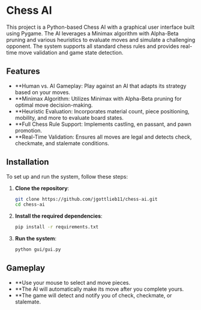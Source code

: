 # Chess AI

This project is a Python-based Chess AI with a graphical user interface built using Pygame. The AI leverages a Minimax algorithm with Alpha-Beta pruning and various heuristics to evaluate moves and simulate a challenging opponent. The system supports all standard chess rules and provides real-time move validation and game state detection.

## Features

- **Human vs. AI Gameplay: Play against an AI that adapts its strategy based on your moves.
- **Minimax Algorithm: Utilizes Minimax with Alpha-Beta pruning for optimal move decision-making.
- **Heuristic Evaluation: Incorporates material count, piece positioning, mobility, and more to evaluate board states.
- **Full Chess Rule Support: Implements castling, en passant, and pawn promotion.
- **Real-Time Validation: Ensures all moves are legal and detects check, checkmate, and stalemate conditions.

## Installation

To set up and run the system, follow these steps:

1. **Clone the repository**:
    ```bash
    git clone https://github.com/jgottlieb11/chess-ai.git
    cd chess-ai
    ```

2. **Install the required dependencies**:
    ```bash
    pip install -r requirements.txt
    ```

3. **Run the system**:
    ```bash
    python gui/gui.py
    ```

## Gameplay

- **Use your mouse to select and move pieces.
- **The AI will automatically make its move after you complete yours.
- **The game will detect and notify you of check, checkmate, or stalemate.
